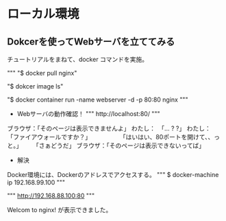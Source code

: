 # ローカル環境
## Dokcerを使ってWebサーバを立ててみる

チュートリアルをまねて、docker コマンドを実施。

"""
"$ docker pull nginx"

"$ dokcer image ls"

"$ docker container run -name webserver -d -p 80:80 nginx
"""

- Webサーバの動作確認！
"""
http://localhost:80/
"""

ブラウザ：「そのページは表示できませんよ」
わたし：　「... ? ?」
わたし：　「ファイアウォールですか？」
　　　　　「はいはい、80ポートを開けて、、っと。」
     　　「さぁどうだ」
ブラウザ：「そのページは表示できないってば」

- 解決

Docker環境には、Dockerのアドレスでアクセスする。
"""
$ docker-machine ip
192.168.99.100
"""

"""
http://192.168.88.100:80
"""

Welcom to nginx!  が表示できました。


 
